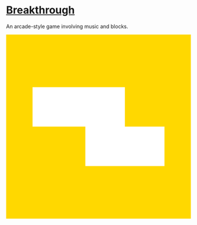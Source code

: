 # [Breakthrough](https://MysteryPancake.github.io/Breakthrough)
An arcade-style game involving music and blocks.

![Icon](android-chrome-512x512.png?raw=true)
